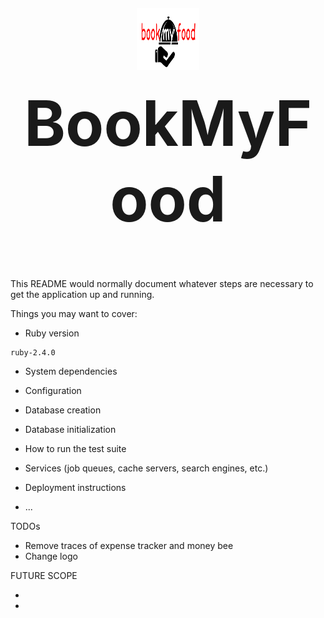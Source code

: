 <h1 style="text-align: center; font-size: 100px;">
  <img src="app/assets/images/logo.png" alt="BookMyFood" width=100px height=100px>
  BookMyFood
</h1>

This README would normally document whatever steps are necessary to get the
application up and running.

Things you may want to cover:

* Ruby version
```
ruby-2.4.0
```
* System dependencies

* Configuration

* Database creation

* Database initialization

* How to run the test suite

* Services (job queues, cache servers, search engines, etc.)

* Deployment instructions

* ...


TODOs

* Remove traces of expense tracker and money bee
* Change logo

FUTURE SCOPE

*
*